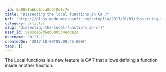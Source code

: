 ```yaml
---
_id: 5a88e1abbd6dca0d5f0d1c7e
title: "Dissecting the local functions in C# 7"
url: 'https://blogs.msdn.microsoft.com/seteplia/2017/10/03/dissecting-the-local-functions-in-c-7/'
category: articles
slug: 'dissecting-the-local-functions-in-c-7'
user_id: 5a83ce59d6eb0005c4ecda2c
username: 'bill-s'
createdOn: '2017-10-09T05:09:45.000Z'
tags: []
---
```


The Local functions is a new feature in C# 7 that allows defining a function inside another function.
